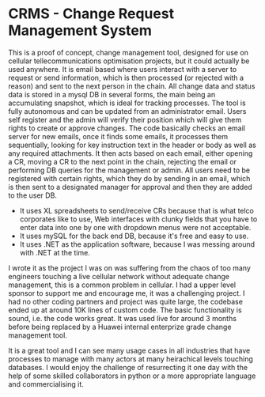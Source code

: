 # CRMS - Change Request Management System
This is a proof of concept, change management tool, designed for use on cellular tellecommunications optimisation projects, but it could actually be used anywhere.  It is email based where users interact with a server to request or send information, which is then processed (or rejected with a reason) and sent to the next person in the chain.  All change data and status data is stored in a mysql DB in several forms, the main being an accumulating snapshot, which is ideal for tracking processes.  The tool is fully autonomous and can be updated from an administrator email.  Users self register and the admin will verify their position which will give them rights to create or approve changes.  The code basically checks an email server for new emails, once it finds some emails, it processes them sequentially, looking for key instruction text in the header or body as well as any required attachments.  It then acts based on each email, either opening a CR, moving a CR to the next point in the chain, rejecting the email or performing DB queries for the management or admin.  All users need to be registered with certain rights, which they do by sending in an email, which is then sent to a designated manager for approval and then they are added to the user DB.

*  It uses XL spreadsheets to send/receive CRs because that is what telco corporates like to use, Web interfaces with clunky fields that you have to enter data into one by one with dropdown menus were not acceptable.
*  It uses mySQL for the back end DB, because it's free and easy to use.
*  It uses .NET as the application software, because I was messing around with .NET at the time.

I wrote it as the project I was on was suffering from the chaos of too many engineers touching a live cellular network without adequate change management, this is a common problem in cellular.  I had a upper level sponsor to support me and encourage me, it was a challenging project.  I had no other coding partners and project was quite large, the codebase ended up at around 10K lines of custom code.  The basic functionality is sound, i.e. the code works great.  It was used live for around 3 months before being replaced by a Huawei internal enterprize grade change management tool.  

It is a great tool and I can see many usage cases in all industries that have processes to manage with many actors at many heirachical levels touching databases.  I would enjoy the challenge of resurrecting it one day with the help of some skilled collaborators in python or a more appropriate language and commercialising it.
